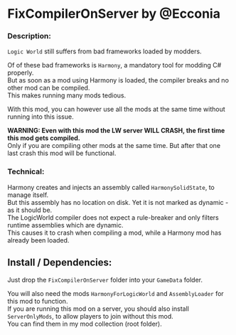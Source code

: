 # FixCompilerOnServer by @Ecconia

### Description:

`Logic World` still suffers from bad frameworks loaded by modders.

Of of these bad frameworks is `Harmony`, a mandatory tool for modding C# properly.\
But as soon as a mod using Harmony is loaded, the compiler breaks and no other mod can be compiled.\
This makes running many mods tedious.

With this mod, you can however use all the mods at the same time without running into this issue.

**WARNING: Even with this mod the LW server WILL CRASH, the first time this mod gets compiled.**\
Only if you are compiling other mods at the same time. But after that one last crash this mod will be functional.

### Technical:

Harmony creates and injects an assembly called `HarmonySolidState`, to manage itself.\
But this assembly has no location on disk. Yet it is not marked as dynamic - as it should be.\
The LogicWorld compiler does not expect a rule-breaker and only filters runtime assemblies which are dynamic.\
This causes it to crash when compiling a mod, while a Harmony mod has already been loaded.

## Install / Dependencies:

Just drop the `FixCompilerOnServer` folder into your `GameData` folder.

You will also need the mods `HarmonyForLogicWorld` and `AssemblyLoader` for this mod to function.\
If you are running this mod on a server, you should also install `ServerOnlyMods`, to allow players to join without this mod.\
You can find them in my mod collection (root folder).

